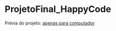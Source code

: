 # ProjetoFinal_HappyCode

Prévia do projeto: 
<a href="https://previa-portfolio-bsw.netlify.app/">apenas para computador</a>
